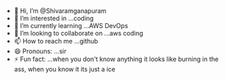 - 👋 Hi, I’m @Shivaramganapuram
- 👀 I’m interested in ...coding
- 🌱 I’m currently learning ...AWS DevOps
- 💞️ I’m looking to collaborate on ...aws coding
- 📫 How to reach me ...github
- 😄 Pronouns: ...sir
- ⚡ Fun fact: ...when you don't know anything it looks like burning in the ass, when you know it its just a ice

<!---
Shivaramganapuram/Shivaramganapuram is a ✨ special ✨ repository because its `README.md` (this file) appears on your GitHub profile.
You can click the Preview link to take a look at your changes.
--->
